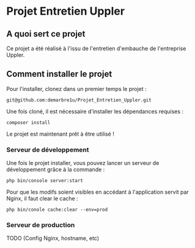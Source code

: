 # Projet Entretien Uppler #

## A quoi sert ce projet ##

Ce projet a été réalisé à l'issu de l'entretien d'embauche de l'entreprise Uppler.

## Comment installer le projet ##

Pour l'installer, clonez dans un premier temps le projet : 

``
git@github.com:demarbre1u/Projet_Entretien_Uppler.git
``

Une fois cloné, il est nécessaire d'installer les dépendances requises : 

``
composer install
``

Le projet est maintenant prêt à être utilisé !

### Serveur de développement ###

Une fois le projet installer, vous pouvez lancer un serveur de développement grâce à la commande :

``php bin/console server:start``

Pour que les modifs soient visibles en accédant à l'application servit par Nginx, il faut clear le cache :

``php bin/conole cache:clear --env=prod``

### Serveur de production ###

TODO (Config Nginx, hostname, etc)
